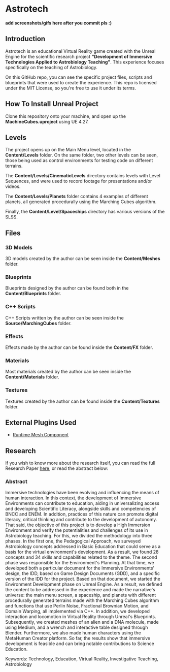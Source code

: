 # Astrotech

**add screenshots/gifs here after you commit pls :)**

## Introduction

Astrotech is an educational Virtual Reality game created with the Unreal Engine for the scientific research project **"Development of Immersive Technologies Applied to Astrobiology Teaching"**. This experience focuses specifically on the teaching of Astrobiology.

On this GitHub repo, you can see the specific project files, scripts and blueprints that were used to create the experience. This repo is licensed under the MIT License, so you're free to use it under its terms.

## How To Install Unreal Project

Clone this repository onto your machine, and open up the **MachineCubes.uproject** using UE 4.27.

## Levels

The project opens up on the Main Menu level, located in the **Content/Levels** folder. On the same folder, two other levels can be seen, those being used as control environments for testing code on different terrains.

The **Content/Levels/CinematicLevels** directory contains levels with Level Sequences, and were used to record footage for presentations and/or videos.

The **Content/Levels/Planets** folder contains 4 examples of different planets, all generated procedurally using the Marching Cubes algorithm.

Finally, the **Content/Level/Spaceships** directory has various versions of the SLSS.

## Files

### 3D Models

3D models created by the author can be seen inside the **Content/Meshes** folder. 

### Blueprints

Blueprints designed by the author can be found both in the **Content/Blueprints** folder.

### C++ Scripts

C++ Scripts written by the author can be seen inside the **Source/MarchingCubes** folder.

### Effects

Effects made by the author can be found inside the **Content/FX** folder.

### Materials

Most materials created by the author can be seen inside the **Content/Materials** folder.

### Textures

Textures created by the author can be found inside the **Content/Textures** folder.

## External Plugins Used

 * [Runtime Mesh Component](https://github.com/TriAxis-Games/RuntimeMeshComponent)

## Research

If you wish to know more about the research itself, you can read the full Research Paper [here](https://bit.ly/ditaat-lite), or read the abstract below:

### Abstract

Immersive technologies have been evolving and influencing the means of human interaction. In this context, the development of Immersive Environments can contribute to education, aiding in universalizing access and developing Scientific Literacy, alongside skills and competencies of BNCC and ENEM. In addition, practices of this nature can promote digital literacy, critical thinking and contribute to the development of autonomy. That said, the objective of this project is to develop a High Immersion Environment and verify the potentialities and challenges of its use in Astrobiology teaching. For this, we divided the methodology into three phases. In the first one, the Pedagogical Approach, we surveyed Astrobiology concepts addressed in Basic Education that could serve as a basis for the virtual environment's development. As a result, we found 28 concepts and 34 skills and capabilities related to the theme. The second phase was responsible for the Environment's Planning. At that time, we developed both a particular document for the Immersive Environments' design, the IDD, based on Game Design Documents (GDD), and a specific version of the IDD for the project. Based on that document, we started the Environment Development phase on Unreal Engine. As a result, we defined the content to be addressed in the experience and made the narrative's universe: the main menu screen, a spaceship, and planets with different procedurally generated terrains made with the Marching Cubes algorithm and functions that use Perlin Noise, Fractional Brownian Motion, and Domain Warping, all implemented via C++. In addition, we developed interaction and locomotion in Virtual Reality through Unreal's Blueprints. Subsequently, we created meshes of an alien and a DNA molecule, made using Medium, and a wrench and interactive table designed through Blender. Furthermore, we also made human characters using the MetaHuman Creator platform. So far, the results show that immersive development is feasible and can bring notable contributions to Science Education.

Keywords: Technology, Education, Virtual Reality, Investigative Teaching, Astrobiology